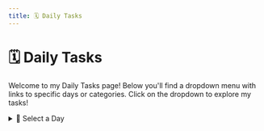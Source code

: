 ```yaml
---
title: 🗓️ Daily Tasks
---
```


# 🗓️ Daily Tasks

Welcome to my Daily Tasks page! Below you'll find a dropdown menu with links to specific days or categories. Click on the dropdown to explore my tasks!

<details>
  <summary>📅 Select a Day</summary>
  <ul>
    <li><a href="august-19-2024.md">August 19, 2024</a></li>
    <li><a href="work-projects.md">Work Projects</a></li>
    <li><a href="learning.md">Learning & Development</a></li>
  </ul>
</details>
